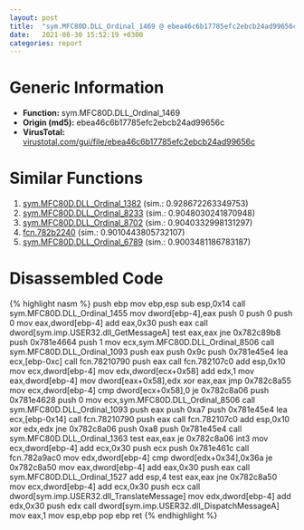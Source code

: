 ```yaml
---
layout: post
title:  "sym.MFC80D.DLL_Ordinal_1469 @ ebea46c6b17785efc2ebcb24ad99656c"
date:   2021-08-30 15:52:19 +0300
categories: report
---
```


# Generic Information
- **Function:** sym.MFC80D.DLL\_Ordinal\_1469
- **Origin (md5):** ebea46c6b17785efc2ebcb24ad99656c
- **VirusTotal:** [virustotal.com/gui/file/ebea46c6b17785efc2ebcb24ad99656c][virustotal_ref]



# Similar Functions

1. [sym.MFC80D.DLL\_Ordinal\_1382][similar_1_ref] (sim.: 0.928672263349753)
2. [sym.MFC80D.DLL\_Ordinal\_8233][similar_2_ref] (sim.: 0.9048030241870948)
3. [sym.MFC80D.DLL\_Ordinal\_8702][similar_3_ref] (sim.: 0.9040332998131297)
4. [fcn.782b2240][similar_4_ref] (sim.: 0.9010443805732107)
5. [sym.MFC80D.DLL\_Ordinal\_6789][similar_5_ref] (sim.: 0.9003481186783187)


# Disassembled Code

{% highlight nasm %}
push ebp
mov ebp,esp
sub esp,0x14
call sym.MFC80D.DLL_Ordinal_1455
mov dword[ebp-4],eax
push 0
push 0
push 0
mov eax,dword[ebp-4]
add eax,0x30
push eax
call dword[sym.imp.USER32.dll_GetMessageA]
test eax,eax
jne 0x782c89b8
push 0x781e4664
push 1
mov ecx,sym.MFC80D.DLL_Ordinal_8506
call sym.MFC80D.DLL_Ordinal_1093
push eax
push 0x9c
push 0x781e45e4
lea ecx,[ebp-0xc]
call fcn.78210790
push eax
call fcn.782107c0
add esp,0x10
mov ecx,dword[ebp-4]
mov edx,dword[ecx+0x58]
add edx,1
mov eax,dword[ebp-4]
mov dword[eax+0x58],edx
xor eax,eax
jmp 0x782c8a55
mov ecx,dword[ebp-4]
cmp dword[ecx+0x58],0
je 0x782c8a06
push 0x781e4628
push 0
mov ecx,sym.MFC80D.DLL_Ordinal_8506
call sym.MFC80D.DLL_Ordinal_1093
push eax
push 0xa7
push 0x781e45e4
lea ecx,[ebp-0x14]
call fcn.78210790
push eax
call fcn.782107c0
add esp,0x10
xor edx,edx
jne 0x782c8a06
push 0xa8
push 0x781e45e4
call sym.MFC80D.DLL_Ordinal_1363
test eax,eax
je 0x782c8a06
int3 
mov ecx,dword[ebp-4]
add ecx,0x30
push ecx
push 0x781e461c
call fcn.782a9ac0
mov edx,dword[ebp-4]
cmp dword[edx+0x34],0x36a
je 0x782c8a50
mov eax,dword[ebp-4]
add eax,0x30
push eax
call sym.MFC80D.DLL_Ordinal_1527
add esp,4
test eax,eax
jne 0x782c8a50
mov ecx,dword[ebp-4]
add ecx,0x30
push ecx
call dword[sym.imp.USER32.dll_TranslateMessage]
mov edx,dword[ebp-4]
add edx,0x30
push edx
call dword[sym.imp.USER32.dll_DispatchMessageA]
mov eax,1
mov esp,ebp
pop ebp
ret 
{% endhighlight %}


[similar_1_ref]: /report/sym.MFC80D.DLL_Ordinal_1382@ebea46c6b17785efc2ebcb24ad99656c
[similar_2_ref]: /report/sym.MFC80D.DLL_Ordinal_8233@ebea46c6b17785efc2ebcb24ad99656c
[similar_3_ref]: /report/sym.MFC80D.DLL_Ordinal_8702@ebea46c6b17785efc2ebcb24ad99656c
[similar_4_ref]: /report/fcn.782b2240@ebea46c6b17785efc2ebcb24ad99656c
[similar_5_ref]: /report/sym.MFC80D.DLL_Ordinal_6789@ebea46c6b17785efc2ebcb24ad99656c
[virustotal_ref]: https://www.virustotal.com/gui/file/ebea46c6b17785efc2ebcb24ad99656c